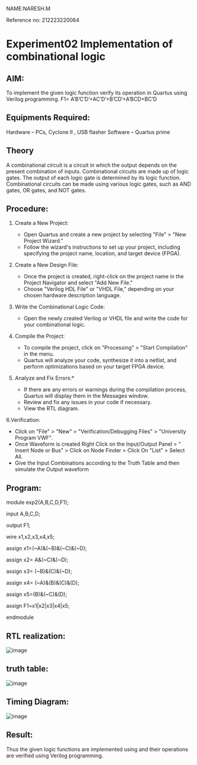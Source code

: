 NAME:NARESH.M

Reference no: 212223220064

# Experiment02 Implementation of  combinational logic

 ## AIM:
To implement the given logic function verify its operation in Quartus using Verilog programming.
 F1= A’B’C’D’+AC’D’+B’CD’+A’BCD+BC’D
## Equipments Required:
 Hardware – PCs, Cyclone II , USB flasher
 Software – Quartus prime


## Theory
 A combinational circuit is a circuit in which the output depends on the present combination of inputs. Combinational circuits are made up of logic gates. The output of each logic gate is determined by its logic function. Combinational circuits can be made using various logic gates, such as AND gates, OR gates, and NOT gates.
 
## Procedure:
1. Create a New Project:
   - Open Quartus and create a new project by selecting "File" > "New Project Wizard."
   - Follow the wizard's instructions to set up your project, including specifying the project name, location, and target device (FPGA).
2. Create a New Design File:
   - Once the project is created, right-click on the project name in the Project Navigator and select "Add New File."
   - Choose "Verilog HDL File" or "VHDL File," depending on your chosen hardware description language.

3. Write the Combinational Logic Code:
   - Open the newly created Verilog or VHDL file and write the code for your combinational logic.
     
4. Compile the Project:
   - To compile the project, click on "Processing" > "Start Compilation" in the menu.
   - Quartus will analyze your code, synthesize it into a netlist, and perform optimizations based on your target FPGA device.

5. Analyze and Fix Errors:*
   - If there are any errors or warnings during the compilation process, Quartus will display them in the Messages window.
   - Review and fix any issues in your code if necessary.
   - View the RTL diagram.

6.Verification:
   - Click on "File" > "New" > "Verification/Debugging Files" > "University Program VWF".
   - Once Waveform is created Right Click on the Input/Output Panel > " Insert Node or Bus" > Click on Node Finder > Click On "List" > Select All.
   - Give the Input Combinations according to the Truth Table amd then simulate the Output waveform

## Program:
module exp2(A,B,C,D,F1);

input A,B,C,D;

output F1;

wire x1,x2,x3,x4,x5;

assign x1=(~A)&(~B)&(~C)&(~D);

assign x2= A&(~C)&(~D);

assign x3= (~B)&(C)&(~D);

assign x4= (~A)&(B)&(C)&(D);

assign x5=(B)&(~C)&(D);

assign F1=x1|x2|x3|x4|x5;

endmodule

## RTL realization:
![image](https://github.com/Srikaran077/Experiment--02-Implementation-of-combinational-logic-/assets/151993143/89c4dc7e-83b8-4b5a-8ec1-29c0df1573d6)


## truth table:
![image](https://github.com/Srikaran077/Experiment--02-Implementation-of-combinational-logic-/assets/151993143/43e97a36-3778-4694-ba0d-8f009a9126d8)


## Timing Diagram:

![image](https://github.com/Srikaran077/Experiment--02-Implementation-of-combinational-logic-/assets/151993143/15ff08b3-007a-4273-a46f-27752acf77e3)

## Result:
Thus the given logic functions are implemented using  and their operations are verified using Verilog programming.
